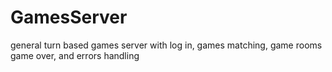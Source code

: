 # GamesServer
general turn based games server with log in, games matching, game rooms game over, and errors handling
